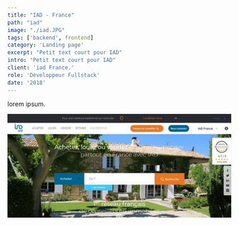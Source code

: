 ```yaml
---
title: "IAD - France"
path: "iad"
image: "./iad.JPG"
tags: ['backend', frontend]
category: 'Landing page'
excerpt: "Petit text court pour IAD"
intro: "Petit text court pour IAD"
client: 'iad France.'
role: 'Développeur Fullstack'
date: '2018'
---
```

lorem ipsum.

![very striking banner ad](./iad.JPG)

